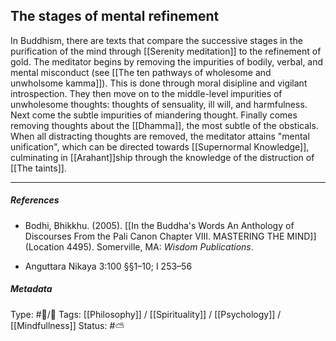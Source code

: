 ## The stages of mental refinement  # 

In Buddhism, there are texts that compare the successive stages in the purification of the mind through [[Serenity meditation]] to the refinement of gold. The meditator begins by removing the impurities of bodily, verbal, and mental misconduct (see [[The ten pathways of wholesome and unwholsome kamma]]). This is done through moral disipline and vigilant introspection. They then move on to the middle-level impurities of unwholesome thoughts: thoughts of sensuality, ill will, and harmfulness. Next come the subtle impurities of miandering thought. Finally comes removing thoughts about the [[Dhamma]], the most subtle of the obsticals. When all distracting thoughts are removed, the meditator attains "mental unification", which can be directed towards [[Supernormal Knowledge]], culminating in [[Arahant]]ship through the knowledge of the distruction of [[The taints]]. 

___

##### References

- Bodhi, Bhikkhu. (2005). [[In the Buddha's Words An Anthology of Discourses From the Pali Canon Chapter VIII. MASTERING THE MIND]] (Location 4495). Somerville, MA: _Wisdom Publications_.

- Anguttara Nikaya 3:100 §§1–10; I 253–56

##### Metadata
Type: #🔵/🔵 
Tags: [[Philosophy]] / [[Spirituality]] / [[Psychology]] / [[Mindfullness]]
Status: #⛅️ 